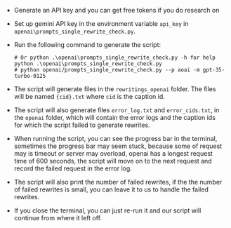 - Generate an API key and you can get free tokens if you do research on 
- Set up gemini API key in the environment variable `api_key` in `openai\prompts_single_rewrite_check.py`.
- Run the following command to generate the script:

  ```
  # Or python .\openai\prompts_single_rewrite_check.py -h for help
  python .\openai\prompts_single_rewrite_check.py
  # python openai/prompts_single_rewrite_check.py --p aoai -m gpt-35-turbo-0125
  ```
- The script will generate files in the `rewritings_openai` folder. The files will be named `{cid}.txt` where `cid` is the caption id.
- The script will also generate files `error_log.txt` and `error_cids.txt`,  in the `openai` folder, which will contain the error logs and the caption ids for which the script failed to generate rewrites.
- When running the script, you can see the progress bar in the terminal, sometimes the progress bar may seem stuck, because some of request may is timeout or server may overload, openai has a longest request time of 600 seconds, the script will move on to the next request and record the failed request in the error log.
- The script will also print the number of failed rewrites, if the the number of failed rewrites is small, you can leave it to us to handle the failed rewrites.
- If you close the terminal, you can just re-run it and our script will continue from where it left off.
